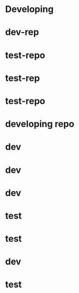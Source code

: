 # Developing
# dev-rep
# test-repo
# test-rep
# test-repo
# developing repo
# dev
# dev
# dev
# test
# test
# dev
# test
